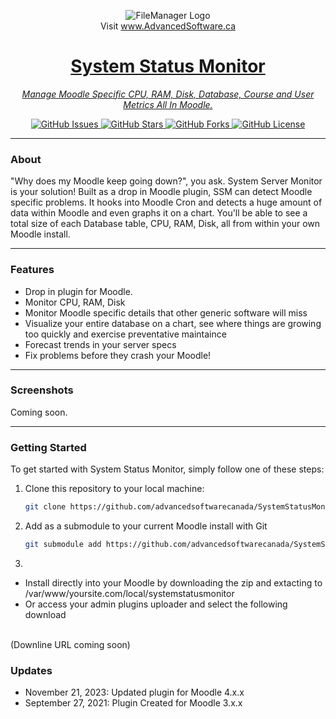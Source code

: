 <p align="center">
  <img src="https://advancedsoftware.ca/assets/img/asecc-text-only.png" alt="FileManager Logo">
  <br />Visit <a href="https://advancedsoftware.ca/">www.AdvancedSoftware.ca
</p>

<h1 align="center">System Status Monitor</h1>

<p align="center">
  <em>Manage Moodle Specific CPU, RAM, Disk, Database, Course and User Metrics All In Moodle.</em>
</p>

<p align="center">
  <a href="https://github.com/advancedsoftwarecanada/SystemStatusMonitor/issues">
    <img src="https://img.shields.io/github/issues/advancedsoftwarecanada/SystemStatusMonitor" alt="GitHub Issues">
  </a>
  <a href="https://github.com/advancedsoftwarecanada/SystemStatusMonitor/stargazers">
    <img src="https://img.shields.io/github/stars/advancedsoftwarecanada/SystemStatusMonitor" alt="GitHub Stars">
  </a>
  <a href="https://github.com/advancedsoftwarecanada/SystemStatusMonitor/network/members">
    <img src="https://img.shields.io/github/forks/advancedsoftwarecanada/SystemStatusMonitor" alt="GitHub Forks">
  </a>
  <a href="https://github.com/advancedsoftwarecanada/SystemStatusMonitor/blob/main/LICENSE">
    <img src="https://img.shields.io/github/license/advancedsoftwarecanada/SystemStatusMonitor" alt="GitHub License">
  </a>
</p>

---

### About

"Why does my Moodle keep going down?", you ask. System Server Monitor is your solution! Built as a drop in Moodle plugin, SSM can detect
Moodle specific problems. It hooks into Moodle Cron and detects a huge amount of data within Moodle and even graphs it on a chart. You'll be able to
see a total size of each Database table, CPU, RAM, Disk, all from within your own Moodle install.

---

### Features

- Drop in plugin for Moodle.
- Monitor CPU, RAM, Disk
- Monitor Moodle specific details that other generic software will miss
- Visualize your entire database on a chart, see where things are growing too quickly and exercise preventative maintaince
- Forecast trends in your server specs
- Fix problems before they crash your Moodle!

---

### Screenshots

Coming soon.

---

### Getting Started

To get started with System Status Monitor, simply follow one of these steps:

1. Clone this repository to your local machine:

   ```bash
   git clone https://github.com/advancedsoftwarecanada/SystemStatusMonitor.git

2. Add as a submodule to your current Moodle install with Git

   ```bash
   git submodule add https://github.com/advancedsoftwarecanada/SystemStatusMonitor local/systemstatusmonitor

3.
- Install directly into your Moodle by downloading the zip and extacting to /var/www/yoursite.com/local/systemstatusmonitor
- Or access your admin plugins uploader and select the following download
<br />
(Downline URL coming soon)

### Updates

- November 21, 2023: Updated plugin for Moodle 4.x.x
- September 27, 2021: Plugin Created for Moodle 3.x.x

